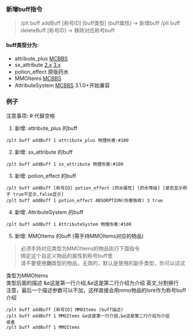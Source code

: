 ### 新增buff指令

>  /plt buff addBuff [称号ID] [buff类型] (buff属性)  -> 新增buff
>  /plt buff deleteBuff [称号ID]  -> 移除对应称号buff

#### buff类型分为:
* attribute_plus  [MCBBS](https://www.mcbbs.net/thread-898670-1-1.html)
* sx_attribute [2.x](https://www.mcbbs.net/thread-793362-1-1.html) [3.x](https://www.mcbbs.net/thread-1083840-1-1.html)
* potion_effect 原版药水
* MMOItems [MCBBS](https://www.mcbbs.net/thread-1104772-1-1.html)
* AttributeSystem [MCBBS](https://www.mcbbs.net/thread-1307249-1-1.html) 3.1.0+开始兼容

### 例子 
注意事项: # 代替空格
1. 新增: attribute_plus 的buff
```
/plt buff addBuff 1 attribute_plus 物理伤害:#100
```

2. 新增: sx_attribute 的buff
```
/plt buff addBuff 1 sx_attribute 物理伤害:#100
```

3. 新增: potion_effect 的buff
```
/plt buff addBuff [称号ID] potion_effect [药水属性] [药水等级] [是否显示例子 true不显示,false显示]
/plt buff addBuff 1 potion_effect ABSORPTION(伤害吸收) 3 true
```

4. 新增: AttributeSystem 的buff
```
/plt buff addBuff 1 AttributeSystem 物理伤害:#100
```

5. 新增: MMOItems 的buff (需手持MMOItems对应的物品)
>必须手持对应类型为MMOItems的物品执行下面指令  
绑定这个自定义物品的属性到称号buff里  
请不要使用**剑**类型的物品，无效的，默认是使用的副手类型，你可以试试

类型为MMOItems  
类型后面的描述 &e这是第一行介绍,&e这是第二行介绍为介绍 英文,分割换行  
注意，最后一个描述参数可以不加，这样直接会用mmo物品的lore作为称号buff介绍
```
/plt buff addBuff [称号ID] MMOItems (buff描述)
/plt buff addBuff 1 MMOItems &e这是第一行介绍,&e这是第二行介绍为介绍
或者
/plt buff addBuff 1 MMOItems
```